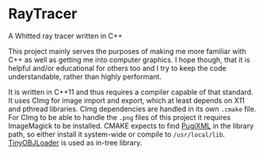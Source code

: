 # RayTracer
A Whitted ray tracer written in C++

This project mainly serves the purposes of making me more familiar with C++ as well as getting me into computer
graphics. I hope though, that it is helpful and/or educational for others too and I try to keep the code understandable,
rather than highly performant.

It is written in C++11 and thus requires a compiler capable of that standard. It uses CImg for image import and export,
which at least depends on X11 and pthread libraries. CImg dependencies are handled in its own `.cmake` file. For CImg to
be able to handle the `.png` files of this project it requires ImageMagick to be installed. CMAKE expects to find
[PugiXML](https://github.com/zeux/pugixml) in the library path, so either install it system-wide or compile to `/usr/local/lib`.
[TinyOBJLoader](https://github.com/syoyo/tinyobjloader) is used as in-tree library.
